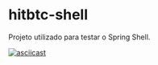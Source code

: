 # hitbtc-shell

Projeto utilizado para testar o Spring Shell.

[![asciicast](https://asciinema.org/a/9fMg975e7QDfM5rHMjjdSRRRE.png)](https://asciinema.org/a/9fMg975e7QDfM5rHMjjdSRRRE)
